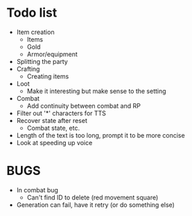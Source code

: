 # Todo list
- Item creation
    - Items
    - Gold
    - Armor/equipment
- Splitting the party
- Crafting
    - Creating items
- Loot
    - Make it interesting but make sense to the setting
- Combat
    - Add continuity between combat and RP
- Filter out '*' characters for TTS
- Recover state after reset
    - Combat state, etc.
- Length of the text is too long, prompt it to be more concise
- Look at speeding up voice

# BUGS
- In combat bug
    - Can't find ID to delete (red movement square)
- Generation can fail, have it retry (or do something else)